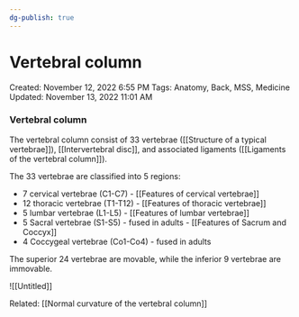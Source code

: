 ```yaml
---
dg-publish: true
---
```


# Vertebral column

Created: November 12, 2022 6:55 PM
Tags: Anatomy, Back, MSS, Medicine
Updated: November 13, 2022 11:01 AM

### Vertebral column

The vertebral column consist of 33 vertebrae ([[Structure of a typical vertebrae]]), [[Intervertebral disc]], and associated ligaments ([[Ligaments of the vertebral column]]).

The 33 vertebrae are classified into 5 regions:

- 7 cervical vertebrae (C1-C7) - [[Features of cervical vertebrae]]
- 12 thoracic vertebrae (T1-T12) - [[Features of thoracic vertebrae]]
- 5 lumbar vertebrae (L1-L5) - [[Features of lumbar vertebrae]]
- 5 Sacral vertebrae (S1-S5) - fused in adults - [[Features of Sacrum and Coccyx]]
- 4 Coccygeal vertebrae (Co1-Co4) - fused in adults

The superior 24 vertebrae are movable, while the inferior 9 vertebrae are immovable.

![[Untitled]]

Related: [[Normal curvature of the vertebral column]]
